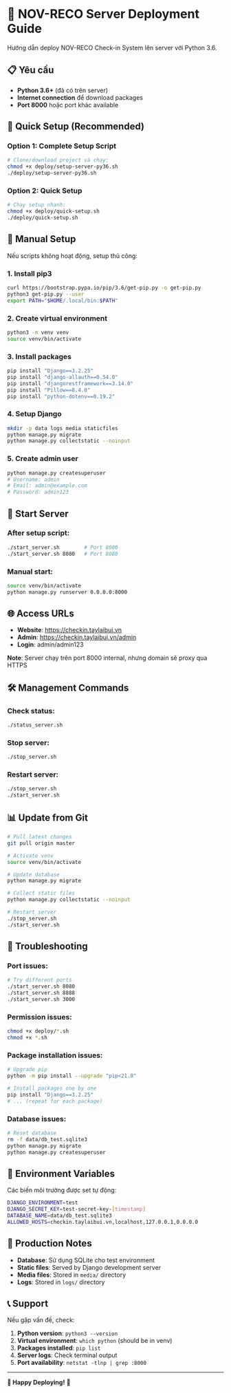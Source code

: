 # 🚀 NOV-RECO Server Deployment Guide

Hướng dẫn deploy NOV-RECO Check-in System lên server với Python 3.6.

## 📋 Yêu cầu

- **Python 3.6+** (đã có trên server)
- **Internet connection** để download packages
- **Port 8000** hoặc port khác available

## 🎯 Quick Setup (Recommended)

### Option 1: Complete Setup Script
```bash
# Clone/download project và chạy:
chmod +x deploy/setup-server-py36.sh
./deploy/setup-server-py36.sh
```

### Option 2: Quick Setup
```bash
# Chạy setup nhanh:
chmod +x deploy/quick-setup.sh
./deploy/quick-setup.sh
```

## 🔧 Manual Setup

Nếu scripts không hoạt động, setup thủ công:

### 1. Install pip3
```bash
curl https://bootstrap.pypa.io/pip/3.6/get-pip.py -o get-pip.py
python3 get-pip.py --user
export PATH="$HOME/.local/bin:$PATH"
```

### 2. Create virtual environment
```bash
python3 -m venv venv
source venv/bin/activate
```

### 3. Install packages
```bash
pip install "Django==3.2.25"
pip install "django-allauth==0.54.0"
pip install "djangorestframework==3.14.0"
pip install "Pillow==8.4.0"
pip install "python-dotenv==0.19.2"
```

### 4. Setup Django
```bash
mkdir -p data logs media staticfiles
python manage.py migrate
python manage.py collectstatic --noinput
```

### 5. Create admin user
```bash
python manage.py createsuperuser
# Username: admin
# Email: admin@example.com
# Password: admin123
```

## 🚀 Start Server

### After setup script:
```bash
./start_server.sh        # Port 8000
./start_server.sh 8080   # Port 8080
```

### Manual start:
```bash
source venv/bin/activate
python manage.py runserver 0.0.0.0:8000
```

## 🌐 Access URLs

- **Website**: https://checkin.taylaibui.vn
- **Admin**: https://checkin.taylaibui.vn/admin
- **Login**: admin/admin123

**Note**: Server chạy trên port 8000 internal, nhưng domain sẽ proxy qua HTTPS

## 🛠️ Management Commands

### Check status:
```bash
./status_server.sh
```

### Stop server:
```bash
./stop_server.sh
```

### Restart server:
```bash
./stop_server.sh
./start_server.sh
```

## 📊 Update from Git

```bash
# Pull latest changes
git pull origin master

# Activate venv
source venv/bin/activate

# Update database
python manage.py migrate

# Collect static files
python manage.py collectstatic --noinput

# Restart server
./stop_server.sh
./start_server.sh
```

## 🔧 Troubleshooting

### Port issues:
```bash
# Try different ports
./start_server.sh 8080
./start_server.sh 8888
./start_server.sh 3000
```

### Permission issues:
```bash
chmod +x deploy/*.sh
chmod +x *.sh
```

### Package installation issues:
```bash
# Upgrade pip
python -m pip install --upgrade "pip<21.0"

# Install packages one by one
pip install "Django==3.2.25"
# ... (repeat for each package)
```

### Database issues:
```bash
# Reset database
rm -f data/db_test.sqlite3
python manage.py migrate
python manage.py createsuperuser
```

## 📝 Environment Variables

Các biến môi trường được set tự động:

```bash
DJANGO_ENVIRONMENT=test
DJANGO_SECRET_KEY=test-secret-key-[timestamp]
DATABASE_NAME=data/db_test.sqlite3
ALLOWED_HOSTS=checkin.taylaibui.vn,localhost,127.0.0.1,0.0.0.0
```

## 🎯 Production Notes

- **Database**: Sử dụng SQLite cho test environment
- **Static files**: Served by Django development server
- **Media files**: Stored in `media/` directory
- **Logs**: Stored in `logs/` directory

## 📞 Support

Nếu gặp vấn đề, check:

1. **Python version**: `python3 --version`
2. **Virtual environment**: `which python` (should be in venv)
3. **Packages installed**: `pip list`
4. **Server logs**: Check terminal output
5. **Port availability**: `netstat -tlnp | grep :8000`

---

**🎉 Happy Deploying!** 🚀
